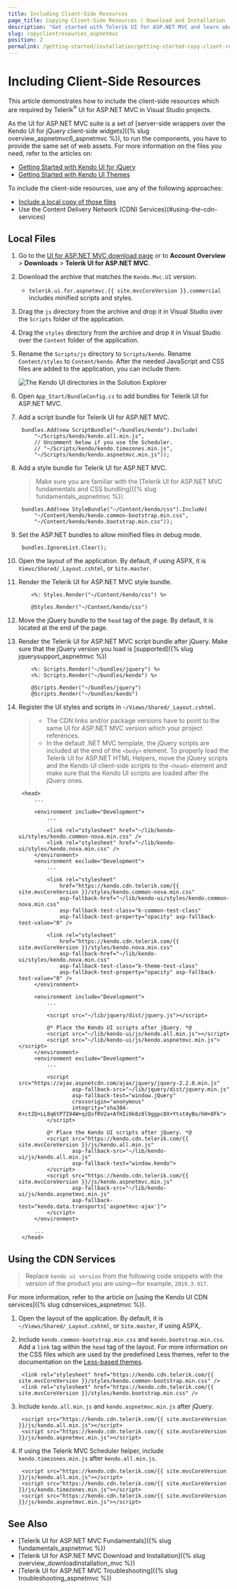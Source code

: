 ```yaml
---
title: Including Client-Side Resources
page_title: Copying Client-Side Resources | Download and Installation | Telerik UI for ASP.NET MVC
description: "Get started with Telerik UI for ASP.NET MVC and learn about different ways of copying the client-side resources into Telerik UI for ASP.NET MVC project."
slug: copyclientresources_aspnetmvc
position: 2
permalink: /getting-started/installation/getting-started-copy-client-resources
---
```


# Including Client-Side Resources

This article demonstrates how to include the client-side resources which are required by Telerik<sup>®</sup> UI for ASP.NET MVC in Visual Studio projects.

As the UI for ASP.NET MVC suite is a set of [server-side wrappers over the Kendo UI for jQuery client-side widgets]({% slug overview_aspnetmvc6_aspnetmvc %}), to run the components, you have to provide the same set of web assets. For more information on the files you need, refer to the articles on:

* [Getting Started with Kendo UI for jQuery](https://docs.telerik.com/kendo-ui/intro/first-steps)
* [Getting Started with Kendo UI Themes](http://docs.telerik.com/kendo-ui/styles-and-layout/appearance-styling#getting-started)

To include the client-side resources, use any of the following approaches:

* [Include a local copy of those files](#local-files)
* Use the Content Delivery Network (CDN) Services)(#using-the-cdn-services)

## Local Files

1. Go to the [UI for ASP.NET MVC download page](https://www.telerik.com/account/product-download?product=KENDOUIMVC) or to **Account Overview** > **Downloads** > **Telerik UI for ASP.NET MVC**.
1. Download the archive that matches the `Kendo.Mvc.UI` version:

    - `telerik.ui.for.aspnetmvc.{{ site.mvcCoreVersion }}.commercial` includes minified scripts and styles.

1. Drag the `js` directory from the archive and drop it in Visual Studio over the `Scripts` folder of the application.
1. Drag the `styles` directory from the archive and drop it in Visual Studio over the `Content` folder of the application.
1. Rename the `Scripts/js` directory to `Scripts/kendo`. Rename `Content/styles` to `Content/kendo`. After the needed JavaScript and CSS files are added to the application, you can include them.

    ![The Kendo UI directories in the Solution Explorer](../../images/mvc5-solution.png)

1. Open `App_Start/BundleConfig.cs` to add bundles for Telerik UI for ASP.NET MVC.
1. Add a script bundle for Telerik UI for ASP.NET MVC.

        bundles.Add(new ScriptBundle("~/bundles/kendo").Include(
            "~/Scripts/kendo/kendo.all.min.js",
            // Uncomment below if you use the Scheduler.
            // "~/Scripts/kendo/kendo.timezones.min.js",
            "~/Scripts/kendo/kendo.aspnetmvc.min.js"));

1. Add a style bundle for Telerik UI for ASP.NET MVC.

    > Make sure you are familiar with the [Telerik UI for ASP.NET MVC fundamentals and CSS bundling]({% slug fundamentals_aspnetmvc %}).

        bundles.Add(new StyleBundle("~/Content/kendo/css").Include(
            "~/Content/kendo/kendo.common-bootstrap.min.css",
            "~/Content/kendo/kendo.bootstrap.min.css"));

1. Set the ASP.NET bundles to allow minified files in debug mode.

        bundles.IgnoreList.Clear();

1. Open the layout of the application. By default, if using ASPX, it is `Views/Shared/_Layout.cshtml`, or `Site.master`.
1. Render the Telerik UI for ASP.NET MVC style bundle.

    ```ASPX
        <%: Styles.Render("~/Content/kendo/css") %>
    ```
    ```Razor
        @Styles.Render("~/Content/kendo/css")
    ```

1. Move the jQuery bundle to the `head` tag of the page. By default, it is located at the end of the page.
1. Render the Telerik UI for ASP.NET MVC script bundle after jQuery. Make sure that the jQuery version you load is [supported]({% slug jquerysupport_aspnetmvc %})

    ```ASPX
        <%: Scripts.Render("~/bundles/jquery") %>
        <%: Scripts.Render("~/bundles/kendo") %>
    ```
    ```Razor
        @Scripts.Render("~/bundles/jquery")
        @Scripts.Render("~/bundles/kendo")
    ```

1. Register the UI styles and scripts in `~/Views/Shared/_Layout.cshtml`.

    > * The CDN links and/or package versions have to point to the same UI for ASP.NET MVC version which your project references.
    > * In the default .NET MVC template, the jQuery scripts are included at the end of the `<body>` element. To properly load the Telerik UI for ASP.NET HTML Helpers, move the jQuery scripts and the Kendo UI client-side scripts to the `<head>` element and make sure that the Kendo UI scripts are loaded after the jQuery ones.

        <head>
            ...

            <environment include="Development">
                ...

                <link rel="stylesheet" href="~/lib/kendo-ui/styles/kendo.common-nova.min.css" />
                <link rel="stylesheet" href="~/lib/kendo-ui/styles/kendo.nova.min.css" />
            </environment>
            <environment exclude="Development">
                ...

                <link rel="stylesheet"
                    href="https://kendo.cdn.telerik.com/{{ site.mvcCoreVersion }}/styles/kendo.common-nova.min.css"
                    asp-fallback-href="~/lib/kendo-ui/styles/kendo.common-nova.min.css"
                    asp-fallback-test-class="k-common-test-class"
                    asp-fallback-test-property="opacity" asp-fallback-test-value="0" />

                <link rel="stylesheet"
                    href="https://kendo.cdn.telerik.com/{{ site.mvcCoreVersion }}/styles/kendo.nova.min.css"
                    asp-fallback-href="~/lib/kendo-ui/styles/kendo.nova.min.css"
                    asp-fallback-test-class="k-theme-test-class"
                    asp-fallback-test-property="opacity" asp-fallback-test-value="0" />
            </environment>

            <environment include="Development">
                ...

                <script src="~/lib/jquery/dist/jquery.js"></script>

                @* Place the Kendo UI scripts after jQuery. *@
                <script src="~/lib/kendo-ui/js/kendo.all.min.js"></script>
                <script src="~/lib/kendo-ui/js/kendo.aspnetmvc.min.js"></script>
            </environment>
            <environment exclude="Development">
                ...

                <script src="https://ajax.aspnetcdn.com/ajax/jquery/jquery-2.2.0.min.js"
                        asp-fallback-src="~/lib/jquery/dist/jquery.min.js"
                        asp-fallback-test="window.jQuery"
                        crossorigin="anonymous"
                        integrity="sha384-K+ctZQ+LL8q6tP7I94W+qzQsfRV2a+AfHIi9k8z8l9ggpc8X+Ytst4yBo/hH+8Fk">
                </script>

                @* Place the Kendo UI scripts after jQuery. *@
                <script src="https://kendo.cdn.telerik.com/{{ site.mvcCoreVersion }}/js/kendo.all.min.js"
                        asp-fallback-src="~/lib/kendo-ui/js/kendo.all.min.js"
                        asp-fallback-test="window.kendo">
                </script>
                <script src="https://kendo.cdn.telerik.com/{{ site.mvcCoreVersion }}/js/kendo.aspnetmvc.min.js"
                        asp-fallback-src="~/lib/kendo-ui/js/kendo.aspnetmvc.min.js"
                        asp-fallback-test="kendo.data.transports['aspnetmvc-ajax']">
                </script>
            </environment>

            ...
        </head>

## Using the CDN Services

> Replace `kendo ui version` from the following code snippets with the version of the product you are using&mdash;for example, `2019.3.917`.

For more information, refer to the article on [using the Kendo UI CDN services]({% slug cdnservices_aspnetmvc %}).

1. Open the layout of the application. By default, it is `~/Views/Shared/_Layout.cshtml`, or `Site.master`, if using ASPX,.
1. Include `kendo.common-bootstrap.min.css` and `kendo.bootstrap.min.css`. Add a `link` tag within the `head` tag of the layout. For more information on the CSS files which are used by the predefined Less themes, refer to the documentation on the [Less-based themes](https://docs.telerik.com/kendo-ui/styles-and-layout/appearance-styling).

        <link rel="stylesheet" href="https://kendo.cdn.telerik.com/{{ site.mvcCoreVersion }}/styles/kendo.common-bootstrap.min.css" />
        <link rel="stylesheet" href="https://kendo.cdn.telerik.com/{{ site.mvcCoreVersion }}/styles/kendo.bootstrap.min.css" />

1. Include `kendo.all.min.js` and `kendo.aspnetmvc.min.js` after jQuery.

        <script src="https://kendo.cdn.telerik.com/{{ site.mvcCoreVersion }}/js/kendo.all.min.js"></script>
        <script src="https://kendo.cdn.telerik.com/{{ site.mvcCoreVersion }}/js/kendo.aspnetmvc.min.js"></script>

1. If using the Telerik MVC Scheduler helper, include `kendo.timezones.min.js` after `kendo.all.min.js`.

        <script src="https://kendo.cdn.telerik.com/{{ site.mvcCoreVersion }}/js/kendo.all.min.js"></script>
        <script src="https://kendo.cdn.telerik.com/{{ site.mvcCoreVersion }}/js/kendo.timezones.min.js"></script>
        <script src="https://kendo.cdn.telerik.com/{{ site.mvcCoreVersion }}/js/kendo.aspnetmvc.min.js"></script>

## See Also

* [Telerik UI for ASP.NET MVC Fundamentals]({% slug fundamentals_aspnetmvc %})
* [Telerik UI for ASP.NET MVC Download and Installation]({% slug overview_downloadinstallation_mvc %})
* [Telerik UI for ASP.NET MVC Troubleshooting]({% slug troubleshooting_aspnetmvc %})
